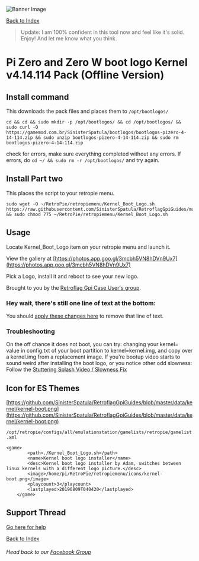 ![Banner Image](https://sinisterspatula.github.io/RetroflagGpiGuides/images/GuidesBanner.png)

[Back to Index](https://sinisterspatula.github.io/RetroflagGpiGuides/)

> Update: I am 100% confident in this tool now and feel like it's solid.  Enjoy!  And let me know what you think.

# Pi Zero and Zero W boot logo Kernel v4.14.114 Pack (Offline Version)

## Install command

This downloads the pack files and places them to `/opt/bootlogos/`

```shell
cd && cd && sudo mkdir -p /opt/bootlogos/ && cd /opt/bootlogos/ && sudo curl -O https://gamemod.com.br/SinisterSpatula/bootlogos/bootlogos-pizero-4-14-114.zip && sudo unzip bootlogos-pizero-4-14-114.zip && sudo rm bootlogos-pizero-4-14-114.zip
```
check for errors, make sure everything completed without any errors.  If errors, do `cd ~/ && sudo rm -r /opt/bootlogos/` and try again.

## Install Part two

This places the script to your retropie menu.

```shell
sudo wget -O ~/RetroPie/retropiemenu/Kernel_Boot_Logo.sh  https://raw.githubusercontent.com/SinisterSpatula/RetroflagGpiGuides/master/data/kernel/Kernel_Boot_Logo.sh && sudo chmod 775 ~/RetroPie/retropiemenu/Kernel_Boot_Logo.sh
```

## Usage

Locate Kernel_Boot_Logo item on your retropie menu and launch it.

View the gallery at [https://photos.app.goo.gl/3mcbh5VN8hDVn9Ux7](https://photos.app.goo.gl/3mcbh5VN8hDVn9Ux7)

Pick a Logo, install it and reboot to see your new logo.

Brought to you by the [Retroflag Gpi Case User's group](https://www.facebook.com/groups/401660300458844/).

### Hey wait, there's still one line of text at the bottom:

You should [apply these changes here](https://sinisterspatula.github.io/RetroflagGpiGuides/MakeBootSilent) to remove that line of text.

### Troubleshooting

On the off chance it does not boot, you can try: changing your kernel= value in config.txt of your boot partition to kernel=kernel.img, and copy over a kernel.img from a replacement image.  If you're bootup video starts to sound weird after installing the boot logo, or you notice other odd slowness:  Follow the [Stuttering Splash Video / Slowness Fix](https://sinisterspatula.github.io/RetroflagGpiGuides/StutteringSplashVideo)

## Icon for ES Themes

[https://github.com/SinisterSpatula/RetroflagGpiGuides/blob/master/data/kernel/kernel-boot.png](https://github.com/SinisterSpatula/RetroflagGpiGuides/blob/master/data/kernel/kernel-boot.png)

`/opt/retropie/configs/all/emulationstation/gamelists/retropie/gamelist.xml`

```
<game>
        <path>./Kernel_Boot_Logo.sh</path>
        <name>Kernel boot logo installer</name>
        <desc>Kernel boot logo installer by Adam, switches between linux kernels with a different logo picture.</desc>
        <image>/home/pi/RetroPie/retropiemenu/icons/kernel-boot.png</image>
        <playcount>3</playcount>
        <lastplayed>20190809T040420</lastplayed>
    </game>
```


## Support Thread
[Go here for help](https://www.facebook.com/groups/401660300458844/)

[Back to Index](https://sinisterspatula.github.io/RetroflagGpiGuides/)

###### Head back to our [Facebook Group](https://www.facebook.com/groups/401660300458844/)


